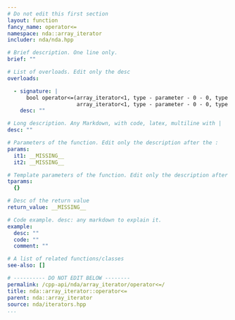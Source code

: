 ```yaml
---
# Do not edit this first section
layout: function
fancy_name: operator<=
namespace: nda::array_iterator
includer: nda/nda.hpp

# Brief description. One line only.
brief: ""

# List of overloads. Edit only the desc
overloads:

  - signature: |
      bool operator<=(array_iterator<1, type - parameter - 0 - 0, type - parameter - 0 - 1> const &it1,
                      array_iterator<1, type - parameter - 0 - 0, type - parameter - 0 - 1> const &it2)
    desc: ""

# Long description. Any Markdown, with code, latex, multiline with |
desc: ""

# Parameters of the function. Edit only the description after the :
params:
  it1: __MISSING__
  it2: __MISSING__

# Template parameters of the function. Edit only the description after the :
tparams:
  {}

# Desc of the return value
return_value: __MISSING__

# Code example. desc: any markdown to explain it.
example:
  desc: ""
  code: ""
  comment: ""

# A list of related functions/classes
see-also: []

# ---------- DO NOT EDIT BELOW --------
permalink: /cpp-api/nda/array_iterator/operator<=/
title: nda::array_iterator::operator<=
parent: nda::array_iterator
source: nda/iterators.hpp
...
```


